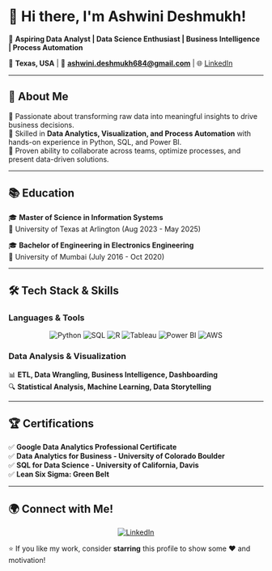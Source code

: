 # 👋 Hi there, I'm Ashwini Deshmukh!  
🎯 **Aspiring Data Analyst | Data Science Enthusiast | Business Intelligence | Process Automation**  

📍 **Texas, USA** | 📧 **ashwini.deshmukh684@gmail.com** | 🌐 [LinkedIn](https://www.linkedin.com/in/ashwini-deshmukh-49226618b/)  

---

## 🚀 About Me  
🔹 Passionate about transforming raw data into meaningful insights to drive business decisions.  
🔹 Skilled in **Data Analytics, Visualization, and Process Automation** with hands-on experience in Python, SQL, and Power BI.  
🔹 Proven ability to collaborate across teams, optimize processes, and present data-driven solutions.  

---

## 📚 Education  
🎓 **Master of Science in Information Systems**  
📍 University of Texas at Arlington (Aug 2023 - May 2025)  

🎓 **Bachelor of Engineering in Electronics Engineering**  
📍 University of Mumbai (July 2016 - Oct 2020)  

---

## 🛠️ Tech Stack & Skills  
### **Languages & Tools**  
<p align="center">
  <img src="https://img.shields.io/badge/Python-FFD43B?style=for-the-badge&logo=python&logoColor=blue" alt="Python">
  <img src="https://img.shields.io/badge/SQL-4479A1?style=for-the-badge&logo=postgresql&logoColor=white" alt="SQL">
  <img src="https://img.shields.io/badge/R-276DC3?style=for-the-badge&logo=r&logoColor=white" alt="R">
  <img src="https://img.shields.io/badge/Tableau-E97627?style=for-the-badge&logo=tableau&logoColor=white" alt="Tableau">
  <img src="https://img.shields.io/badge/Power%20BI-F2C811?style=for-the-badge&logo=powerbi&logoColor=black" alt="Power BI">
  <img src="https://img.shields.io/badge/AWS-232F3E?style=for-the-badge&logo=amazonaws&logoColor=white" alt="AWS">
</p>

### **Data Analysis & Visualization**  
📊 **ETL, Data Wrangling, Business Intelligence, Dashboarding**  
🔍 **Statistical Analysis, Machine Learning, Data Storytelling**  

---

## 🏆 Certifications  
✅ **Google Data Analytics Professional Certificate**  
✅ **Data Analytics for Business - University of Colorado Boulder**  
✅ **SQL for Data Science - University of California, Davis**  
✅ **Lean Six Sigma: Green Belt**  

---

## 🌍 Connect with Me!  
<p align="center">
  <a href="[your-linkedin-url](https://www.linkedin.com/in/ashwini-deshmukh-49226618b/)"><img src="https://img.shields.io/badge/LinkedIn-0A66C2?style=for-the-badge&logo=linkedin&logoColor=white" alt="LinkedIn"></a>

⭐ If you like my work, consider **starring** this profile to show some ❤️ and motivation!
